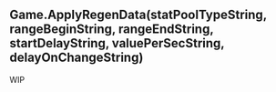 ## Game.ApplyRegenData(statPoolTypeString, rangeBeginString, rangeEndString, startDelayString, valuePerSecString, delayOnChangeString)

WIP